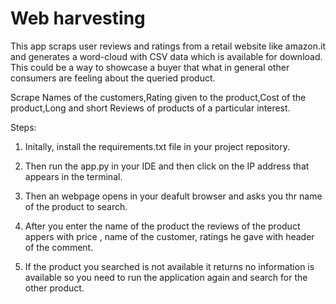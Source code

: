 # Web harvesting

This app scraps user reviews and ratings from a retail website like amazon.it and generates a word-cloud with CSV data which is available for download. This could be a way to showcase a buyer that what in general other consumers are feeling about the queried product.

Scrape Names of the customers,Rating given to the product,Cost of the product,Long and short Reviews of products of  a particular interest.

Steps:

1) Initally, install the requirements.txt file in your project repository.

2) Then run the app.py in your IDE and then click on the IP address that appears in the terminal.

3) Then an webpage opens in your deafult browser and asks you thr name of the product to search.

4) After you enter the name of the product the reviews of the product appers with price , name of the customer, ratings he gave with header of the comment.

5) If the product you searched is not available it returns no information is available so you need to run the application again and search for the other product.
